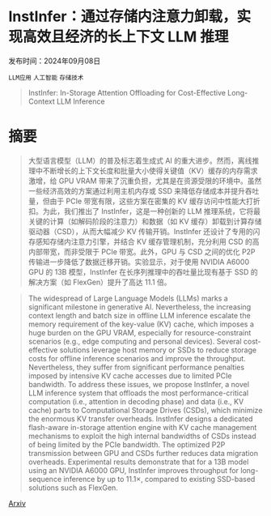 # InstInfer：通过存储内注意力卸载，实现高效且经济的长上下文 LLM 推理

发布时间：2024年09月08日

`LLM应用` `人工智能` `存储技术`

> InstInfer: In-Storage Attention Offloading for Cost-Effective Long-Context LLM Inference

# 摘要

> 大型语言模型（LLM）的普及标志着生成式 AI 的重大进步。然而，离线推理中不断增长的上下文长度和批量大小使得关键值（KV）缓存的内存需求激增，给 GPU VRAM 带来了沉重负担，尤其是在资源受限的环境中。虽然一些经济高效的方案通过利用主机内存或 SSD 来降低存储成本并提升吞吐量，但由于 PCIe 带宽有限，这些方案在密集的 KV 缓存访问中性能大打折扣。为此，我们推出了 InstInfer，这是一种创新的 LLM 推理系统，它将最关键的计算（如解码阶段的注意力）和数据（如 KV 缓存）卸载到计算存储驱动器（CSD），从而大幅减少 KV 传输开销。InstInfer 还设计了专用的闪存感知存储内注意力引擎，并结合 KV 缓存管理机制，充分利用 CSD 的高内部带宽，而非受限于 PCIe 带宽。此外，GPU 与 CSD 之间的优化 P2P 传输进一步降低了数据迁移开销。实验显示，对于使用 NVIDIA A6000 GPU 的 13B 模型，InstInfer 在长序列推理中的吞吐量比现有基于 SSD 的解决方案（如 FlexGen）提升了高达 11.1 倍。

> The widespread of Large Language Models (LLMs) marks a significant milestone in generative AI. Nevertheless, the increasing context length and batch size in offline LLM inference escalate the memory requirement of the key-value (KV) cache, which imposes a huge burden on the GPU VRAM, especially for resource-constraint scenarios (e.g., edge computing and personal devices). Several cost-effective solutions leverage host memory or SSDs to reduce storage costs for offline inference scenarios and improve the throughput. Nevertheless, they suffer from significant performance penalties imposed by intensive KV cache accesses due to limited PCIe bandwidth. To address these issues, we propose InstInfer, a novel LLM inference system that offloads the most performance-critical computation (i.e., attention in decoding phase) and data (i.e., KV cache) parts to Computational Storage Drives (CSDs), which minimize the enormous KV transfer overheads. InstInfer designs a dedicated flash-aware in-storage attention engine with KV cache management mechanisms to exploit the high internal bandwidths of CSDs instead of being limited by the PCIe bandwidth. The optimized P2P transmission between GPU and CSDs further reduces data migration overheads. Experimental results demonstrate that for a 13B model using an NVIDIA A6000 GPU, InstInfer improves throughput for long-sequence inference by up to 11.1$\times$, compared to existing SSD-based solutions such as FlexGen.

[Arxiv](https://arxiv.org/abs/2409.04992)